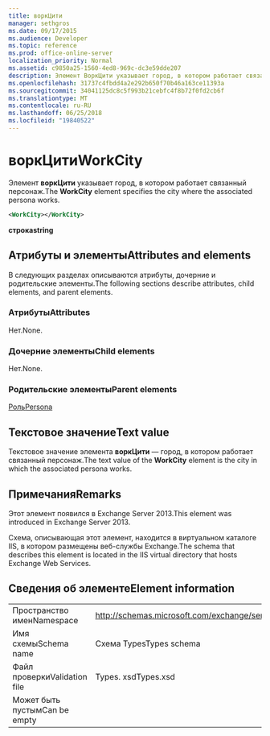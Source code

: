 ```yaml
---
title: воркЦити
manager: sethgros
ms.date: 09/17/2015
ms.audience: Developer
ms.topic: reference
ms.prod: office-online-server
localization_priority: Normal
ms.assetid: c9850a25-1560-4ed8-969c-dc3e59dde207
description: Элемент ВоркЦити указывает город, в котором работает связанный персонаж.
ms.openlocfilehash: 31737c4fbdd4a2e292b650f70b46a163ce11393a
ms.sourcegitcommit: 34041125dc8c5f993b21cebfc4f8b72f0fd2cb6f
ms.translationtype: MT
ms.contentlocale: ru-RU
ms.lasthandoff: 06/25/2018
ms.locfileid: "19840522"
---
```

# <a name="workcity"></a><span data-ttu-id="be804-103">воркЦити</span><span class="sxs-lookup"><span data-stu-id="be804-103">WorkCity</span></span>

<span data-ttu-id="be804-104">Элемент **воркЦити** указывает город, в котором работает связанный персонаж.</span><span class="sxs-lookup"><span data-stu-id="be804-104">The **WorkCity** element specifies the city where the associated persona works.</span></span> 
  
```XML
<WorkCity></WorkCity>
```

 <span data-ttu-id="be804-105">**строка**</span><span class="sxs-lookup"><span data-stu-id="be804-105">**string**</span></span>
## <a name="attributes-and-elements"></a><span data-ttu-id="be804-106">Атрибуты и элементы</span><span class="sxs-lookup"><span data-stu-id="be804-106">Attributes and elements</span></span>

<span data-ttu-id="be804-107">В следующих разделах описываются атрибуты, дочерние и родительские элементы.</span><span class="sxs-lookup"><span data-stu-id="be804-107">The following sections describe attributes, child elements, and parent elements.</span></span>
  
### <a name="attributes"></a><span data-ttu-id="be804-108">Атрибуты</span><span class="sxs-lookup"><span data-stu-id="be804-108">Attributes</span></span>

<span data-ttu-id="be804-109">Нет.</span><span class="sxs-lookup"><span data-stu-id="be804-109">None.</span></span>
  
### <a name="child-elements"></a><span data-ttu-id="be804-110">Дочерние элементы</span><span class="sxs-lookup"><span data-stu-id="be804-110">Child elements</span></span>

<span data-ttu-id="be804-111">Нет.</span><span class="sxs-lookup"><span data-stu-id="be804-111">None.</span></span>
  
### <a name="parent-elements"></a><span data-ttu-id="be804-112">Родительские элементы</span><span class="sxs-lookup"><span data-stu-id="be804-112">Parent elements</span></span>

[<span data-ttu-id="be804-113">Роль</span><span class="sxs-lookup"><span data-stu-id="be804-113">Persona</span></span>](persona.md)
  
## <a name="text-value"></a><span data-ttu-id="be804-114">Текстовое значение</span><span class="sxs-lookup"><span data-stu-id="be804-114">Text value</span></span>

<span data-ttu-id="be804-115">Текстовое значение элемента **воркЦити** — город, в котором работает связанный персонаж.</span><span class="sxs-lookup"><span data-stu-id="be804-115">The text value of the **WorkCity** element is the city in which the associated persona works.</span></span> 
  
## <a name="remarks"></a><span data-ttu-id="be804-116">Примечания</span><span class="sxs-lookup"><span data-stu-id="be804-116">Remarks</span></span>

<span data-ttu-id="be804-117">Этот элемент появился в Exchange Server 2013.</span><span class="sxs-lookup"><span data-stu-id="be804-117">This element was introduced in Exchange Server 2013.</span></span>
  
<span data-ttu-id="be804-118">Схема, описывающая этот элемент, находится в виртуальном каталоге IIS, в котором размещены веб-службы Exchange.</span><span class="sxs-lookup"><span data-stu-id="be804-118">The schema that describes this element is located in the IIS virtual directory that hosts Exchange Web Services.</span></span>
  
## <a name="element-information"></a><span data-ttu-id="be804-119">Сведения об элементе</span><span class="sxs-lookup"><span data-stu-id="be804-119">Element information</span></span>

|||
|:-----|:-----|
|<span data-ttu-id="be804-120">Пространство имен</span><span class="sxs-lookup"><span data-stu-id="be804-120">Namespace</span></span>  <br/> |http://schemas.microsoft.com/exchange/services/2006/types  <br/> |
|<span data-ttu-id="be804-121">Имя схемы</span><span class="sxs-lookup"><span data-stu-id="be804-121">Schema name</span></span>  <br/> |<span data-ttu-id="be804-122">Схема Types</span><span class="sxs-lookup"><span data-stu-id="be804-122">Types schema</span></span>  <br/> |
|<span data-ttu-id="be804-123">Файл проверки</span><span class="sxs-lookup"><span data-stu-id="be804-123">Validation file</span></span>  <br/> |<span data-ttu-id="be804-124">Types. xsd</span><span class="sxs-lookup"><span data-stu-id="be804-124">Types.xsd</span></span>  <br/> |
|<span data-ttu-id="be804-125">Может быть пустым</span><span class="sxs-lookup"><span data-stu-id="be804-125">Can be empty</span></span>  <br/> ||
   

